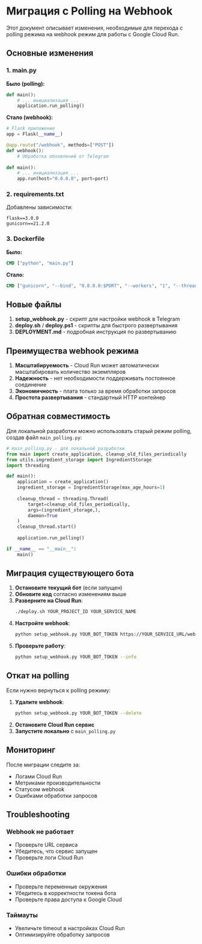 # Миграция с Polling на Webhook

Этот документ описывает изменения, необходимые для перехода с polling режима на webhook режим для работы с Google Cloud Run.

## Основные изменения

### 1. main.py

**Было (polling):**
```python
def main():
    # ... инициализация ...
    application.run_polling()
```

**Стало (webhook):**
```python
# Flask приложение
app = Flask(__name__)

@app.route("/webhook", methods=["POST"])
def webhook():
    # Обработка обновлений от Telegram
    
def main():
    # ... инициализация ...
    app.run(host="0.0.0.0", port=port)
```

### 2. requirements.txt

Добавлены зависимости:
```
flask==3.0.0
gunicorn==21.2.0
```

### 3. Dockerfile

**Было:**
```dockerfile
CMD ["python", "main.py"]
```

**Стало:**
```dockerfile
CMD ["gunicorn", "--bind", "0.0.0.0:$PORT", "--workers", "1", "--threads", "2", "--timeout", "120", "main:app"]
```

## Новые файлы

1. **setup_webhook.py** - скрипт для настройки webhook в Telegram
2. **deploy.sh** / **deploy.ps1** - скрипты для быстрого развертывания
3. **DEPLOYMENT.md** - подробная инструкция по развертыванию

## Преимущества webhook режима

1. **Масштабируемость** - Cloud Run может автоматически масштабировать количество экземпляров
2. **Надежность** - нет необходимости поддерживать постоянное соединение
3. **Экономичность** - плата только за время обработки запросов
4. **Простота развертывания** - стандартный HTTP контейнер

## Обратная совместимость

Для локальной разработки можно использовать старый режим polling, создав файл `main_polling.py`:

```python
# main_polling.py - для локальной разработки
from main import create_application, cleanup_old_files_periodically
from utils.ingredient_storage import IngredientStorage
import threading

def main():
    application = create_application()
    ingredient_storage = IngredientStorage(max_age_hours=1)
    
    cleanup_thread = threading.Thread(
        target=cleanup_old_files_periodically, 
        args=(ingredient_storage,), 
        daemon=True
    )
    cleanup_thread.start()
    
    application.run_polling()

if __name__ == "__main__":
    main()
```

## Миграция существующего бота

1. **Остановите текущий бот** (если запущен)
2. **Обновите код** согласно изменениям выше
3. **Разверните на Cloud Run**:
   ```bash
   ./deploy.sh YOUR_PROJECT_ID YOUR_SERVICE_NAME
   ```
4. **Настройте webhook**:
   ```bash
   python setup_webhook.py YOUR_BOT_TOKEN https://YOUR_SERVICE_URL/webhook
   ```
5. **Проверьте работу**:
   ```bash
   python setup_webhook.py YOUR_BOT_TOKEN --info
   ```

## Откат на polling

Если нужно вернуться к polling режиму:

1. **Удалите webhook**:
   ```bash
   python setup_webhook.py YOUR_BOT_TOKEN --delete
   ```
2. **Остановите Cloud Run сервис**
3. **Запустите локально** с `main_polling.py`

## Мониторинг

После миграции следите за:
- Логами Cloud Run
- Метриками производительности
- Статусом webhook
- Ошибками обработки запросов

## Troubleshooting

### Webhook не работает
- Проверьте URL сервиса
- Убедитесь, что сервис запущен
- Проверьте логи Cloud Run

### Ошибки обработки
- Проверьте переменные окружения
- Убедитесь в корректности токена бота
- Проверьте права доступа к Google Cloud

### Таймауты
- Увеличьте timeout в настройках Cloud Run
- Оптимизируйте обработку запросов
